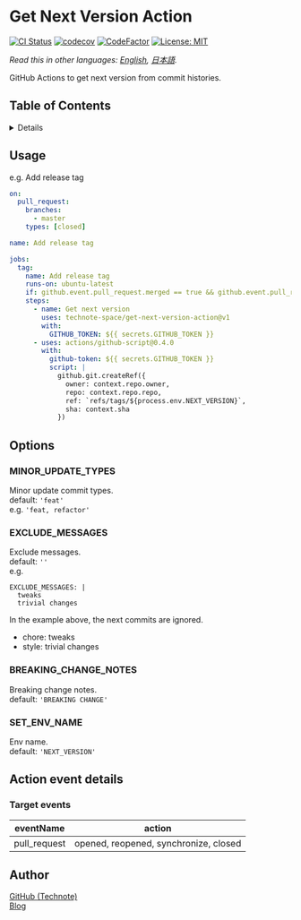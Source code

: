 # Get Next Version Action

[![CI Status](https://github.com/technote-space/get-next-version-action/workflows/CI/badge.svg)](https://github.com/technote-space/get-next-version-action/actions)
[![codecov](https://codecov.io/gh/technote-space/get-next-version-action/branch/master/graph/badge.svg)](https://codecov.io/gh/technote-space/get-next-version-action)
[![CodeFactor](https://www.codefactor.io/repository/github/technote-space/get-next-version-action/badge)](https://www.codefactor.io/repository/github/technote-space/get-next-version-action)
[![License: MIT](https://img.shields.io/badge/License-MIT-blue.svg)](https://github.com/technote-space/get-next-version-action/blob/master/LICENSE)

*Read this in other languages: [English](README.md), [日本語](README.ja.md).*

GitHub Actions to get next version from commit histories.

## Table of Contents

<!-- START doctoc generated TOC please keep comment here to allow auto update -->
<!-- DON'T EDIT THIS SECTION, INSTEAD RE-RUN doctoc TO UPDATE -->
<details>
<summary>Details</summary>

- [Usage](#usage)
- [Options](#options)
  - [MINOR_UPDATE_TYPES](#minor_update_types)
  - [EXCLUDE_MESSAGES](#exclude_messages)
  - [BREAKING_CHANGE_NOTES](#breaking_change_notes)
  - [SET_ENV_NAME](#set_env_name)
- [Action event details](#action-event-details)
  - [Target events](#target-events)
- [Author](#author)

</details>
<!-- END doctoc generated TOC please keep comment here to allow auto update -->

## Usage
e.g. Add release tag
```yaml
on:
  pull_request:
    branches:
      - master
    types: [closed]

name: Add release tag

jobs:
  tag:
    name: Add release tag
    runs-on: ubuntu-latest
    if: github.event.pull_request.merged == true && github.event.pull_request.head.ref == 'release/next'
    steps:
      - name: Get next version
        uses: technote-space/get-next-version-action@v1
        with:
          GITHUB_TOKEN: ${{ secrets.GITHUB_TOKEN }}
      - uses: actions/github-script@0.4.0
        with:
          github-token: ${{ secrets.GITHUB_TOKEN }}
          script: |
            github.git.createRef({
              owner: context.repo.owner,
              repo: context.repo.repo,
              ref: `refs/tags/${process.env.NEXT_VERSION}`,
              sha: context.sha
            })
```

## Options
### MINOR_UPDATE_TYPES
Minor update commit types.  
default: `'feat'`  
e.g. `'feat, refactor'`

### EXCLUDE_MESSAGES
Exclude messages.  
default: `''`  
e.g.
```
EXCLUDE_MESSAGES: |
  tweaks
  trivial changes      
```  

In the example above, the next commits are ignored.
- chore: tweaks
- style: trivial changes

### BREAKING_CHANGE_NOTES
Breaking change notes.  
default: `'BREAKING CHANGE'`

### SET_ENV_NAME
Env name.  
default: `'NEXT_VERSION'`

## Action event details
### Target events
| eventName | action |
|:---:|:---:|
|pull_request|opened, reopened, synchronize, closed|

## Author
[GitHub (Technote)](https://github.com/technote-space)  
[Blog](https://technote.space)
